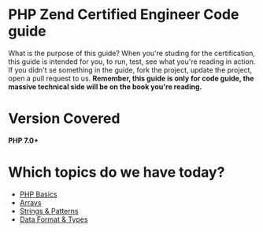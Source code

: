 # PHP Zend Certified Engineer Code guide

What is the purpose of this guide? When you're studing for the certification, this guide is intended for you, to run, test, see what you're reading in action. If you didn't se something in the guide, fork the project, update the project, open a pull request to us.
**Remember, this guide is only for code guide, the massive technical side will be on the book you're reading.**

# Version Covered

**PHP 7.0+** 

# Which topics do we have today? 
* [PHP Basics](php-basics)
* [Arrays](arrays)
* [Strings & Patterns](strings-patterns)
* [Data Format & Types](data-format-types)
